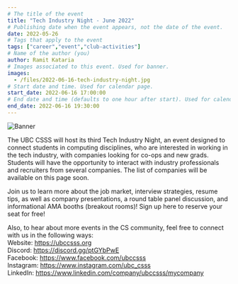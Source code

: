 ```yaml
---
# The title of the event
title: "Tech Industry Night - June 2022"
# Publishing date when the event appears, not the date of the event.
date: 2022-05-26
# Tags that apply to the event
tags: ["career","event","club-activities"]
# Name of the author (you)
author: Ramit Kataria
# Images associated to this event. Used for banner.
images:
  - /files/2022-06-16-tech-industry-night.jpg
# Start date and time. Used for calendar page.
start_date: 2022-06-16 17:00:00
# End date and time (defaults to one hour after start). Used for calendar page.
end_date: 2022-06-16 19:30:00
---
```


![Banner](/files/2022-06-16-tech-industry-night.jpg)

The UBC CSSS will host its third Tech Industry Night, an event designed to connect students in computing disciplines, who are interested in working in the tech industry, with companies looking for co-ops and new grads. Students will have the opportunity to interact with industry professionals and recruiters from several companies. The list of companies will be available on this page soon.
<!-- (1)  __________
(2)  __________
(3)  __________
(4)  __________
(5)  __________
(6) __________ -->

Join us to learn more about the job market, interview strategies, resume tips, as well as company presentations, a round table panel discussion, and informational AMA booths (breakout rooms)! Sign up here to reserve your seat for free!

Also, to hear about more events in the CS community, feel free to connect with us in the following ways:  
Website: <https://ubccsss.org>  
Discord: <https://discord.gg/ptGYbPwE>  
Facebook: <https://www.facebook.com/ubccsss>  
Instagram: <https://www.instagram.com/ubc_csss>  
LinkedIn: <https://www.linkedin.com/company/ubccsss/mycompany>  
